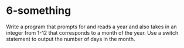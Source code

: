 # 6-something
Write a program that prompts for and reads a year and also takes in an integer from 1-12 that corresponds to a month of the year. Use a switch statement to output the number of days in the month.
